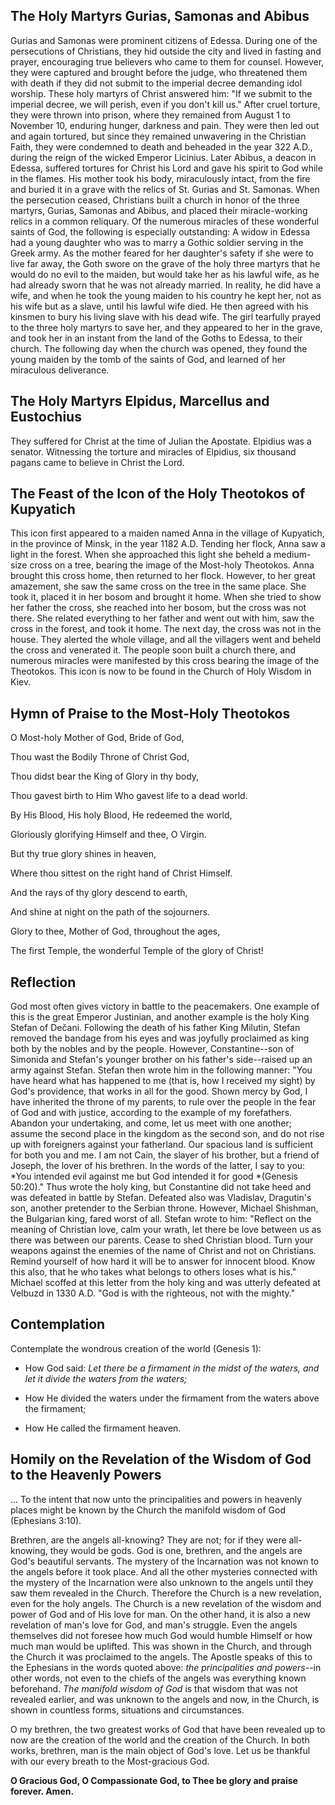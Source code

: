 ## The Holy Martyrs Gurias, Samonas and Abibus

Gurias and Samonas were prominent citizens of Edessa. During one of the persecutions of Christians, they hid outside the city and lived in fasting and prayer, encouraging true believers who came to them for counsel. However, they were captured and brought before the judge, who threatened them with death if they did not submit to the imperial decree demanding idol worship. These holy martyrs of Christ answered him: "If we submit to the imperial decree, we will perish, even if you don't kill us." After cruel torture, they were thrown into prison, where they remained from August 1 to November 10, enduring hunger, darkness and pain. They were then led out and again tortured, but since they remained unwavering in the Christian Faith, they were condemned to death and beheaded in the year 322 A.D., during the reign of the wicked Emperor Licinius. Later Abibus, a deacon in Edessa, suffered tortures for Christ his Lord and gave his spirit to God while in the flames. His mother took his body, miraculously intact, from the fire and buried it in a grave with the relics of St. Gurias and St. Samonas. When the persecution ceased, Christians built a church in honor of the three martyrs, Gurias, Samonas and Abibus, and placed their miracle-working relics in a common reliquary. Of the numerous miracles of these wonderful saints of God, the following is especially outstanding: A widow in Edessa had a young daughter who was to marry a Gothic soldier serving in the Greek army. As the mother feared for her daughter's safety if she were to live far away, the Goth swore on the grave of the holy three martyrs that he would do no evil to the maiden, but would take her as his lawful wife, as he had already sworn that he was not already married. In reality, he did have a wife, and when he took the young maiden to his country he kept her, not as his wife but as a slave, until his lawful wife died. He then agreed with his kinsmen to bury his living slave with his dead wife. The girl tearfully prayed to the three holy martyrs to save her, and they appeared to her in the grave, and took her in an instant from the land of the Goths to Edessa, to their church. The following day when the church was opened, they found the young maiden by the tomb of the saints of God, and learned of her miraculous deliverance.

## The Holy Martyrs Elpidus, Marcellus and Eustochius

They suffered for Christ at the time of Julian the Apostate. Elpidius was a senator. Witnessing the torture and miracles of Elpidius, six thousand pagans came to believe in Christ the Lord.

## The Feast of the Icon of the Holy Theotokos of Kupyatich

This icon first appeared to a maiden named Anna in the village of Kupyatich, in the province of Minsk, in the year 1182 A.D. Tending her flock, Anna saw a light in the forest. When she approached this light she beheld a medium-size cross on a tree, bearing the image of the Most-holy Theotokos. Anna brought this cross home, then returned to her flock. However, to her great amazement, she saw the same cross on the tree in the same place. She took it, placed it in her bosom and brought it home. When she tried to show her father the cross, she reached into her bosom, but the cross was not there. She related everything to her father and went out with him, saw the cross in the forest, and took it home. The next day, the cross was not in the house. They alerted the whole village, and all the villagers went and beheld the cross and venerated it. The people soon built a church there, and numerous miracles were manifested by this cross bearing the image of the Theotokos. This icon is now to be found in the Church of Holy Wisdom in Kiev.

## Hymn of Praise to the Most-Holy Theotokos

O Most-holy Mother of God, Bride of God,

Thou wast the Bodily Throne of Christ God,

Thou didst bear the King of Glory in thy body,

Thou gavest birth to Him Who gavest life to a dead world.

By His Blood, His holy Blood, He redeemed the world,

Gloriously glorifying Himself and thee, O Virgin.

But thy true glory shines in heaven,

Where thou sittest on the right hand of Christ Himself.

And the rays of thy glory descend to earth,

And shine at night on the path of the sojourners.

Glory to thee, Mother of God, throughout the ages,

The first Temple, the wonderful Temple of the glory of Christ!

## Reflection

God most often gives victory in battle to the peacemakers. One example of this is the great Emperor Justinian, and another example is the holy King Stefan of Dečani. Following the death of his father King Milutin, Stefan removed the bandage from his eyes and was joyfully proclaimed as king both by the nobles and by the people. However, Constantine--son of Simonida and Stefan's younger brother on his father's side--raised up an army against Stefan. Stefan then wrote him in the following manner: "You have heard what has happened to me (that is, how I received my sight) by God's providence, that works in all for the good. Shown mercy by God, I have inherited the throne of my parents, to rule over the people in the fear of God and with justice, according to the example of my forefathers. Abandon your undertaking, and come, let us meet with one another; assume the second place in the kingdom as the second son, and do not rise up with foreigners against your fatherland. Our spacious land is sufficient for both you and me. I am not Cain, the slayer of his brother, but a friend of Joseph, the lover of his brethren. In the words of the latter, I say to you: *You intended evil against me but God intended it for good *(Genesis 50:20)." Thus wrote the holy king, but Constantine did not take heed and was defeated in battle by Stefan. Defeated also was Vladislav, Dragutin's son, another pretender to the Serbian throne. However, Michael Shishman, the Bulgarian king, fared worst of all. Stefan wrote to him: "Reflect on the meaning of Christian love, calm your wrath, let there be love between us as there was between our parents. Cease to shed Christian blood. Turn your weapons against the enemies of the name of Christ and not on Christians. Remind yourself of how hard it will be to answer for innocent blood. Know this also, that he who takes what belongs to others loses what is his." Michael scoffed at this letter from the holy king and was utterly defeated at Velbuzd in 1330 A.D. "God is with the righteous, not with the mighty."

## Contemplation

Contemplate the wondrous creation of the world (Genesis 1):

- How God said: *Let there be a firmament in the midst of the waters, and let it divide the waters from the waters;*

- How He divided the waters under the firmament from the waters above the firmament;

- How He called the firmament heaven.

## Homily on the Revelation of the Wisdom of God to the Heavenly Powers

… To the intent that now unto the principalities and powers in heavenly places might be known by the Church the manifold wisdom of God (Ephesians 3:10).

Brethren, are the angels all-knowing? They are not; for if they were all-knowing, they would be gods. God is one, brethren, and the angels are God's beautiful servants. The mystery of the Incarnation was not known to the angels before it took place. And all the other mysteries connected with the mystery of the Incarnation were also unknown to the angels until they saw them revealed in the Church. Therefore the Church is a new revelation, even for the holy angels. The Church is a new revelation of the wisdom and power of God and of His love for man. On the other hand, it is also a new revelation of man's love for God, and man's struggle. Even the angels themselves did not foresee how much God would humble Himself or how much man would be uplifted. This was shown in the Church, and through the Church it was proclaimed to the angels. The Apostle speaks of this to the Ephesians in the words quoted above: *the principalities and powers*--in other words, not even to the chiefs of the angels was everything known beforehand. *The manifold wisdom of God* is that wisdom that was not revealed earlier, and was unknown to the angels and now, in the Church, is shown in countless forms, situations and circumstances.

O my brethren, the two greatest works of God that have been revealed up to now are the creation of the world and the creation of the Church. In both works, brethren, man is the main object of God's love. Let us be thankful with our every breath to the Most-gracious God.

**O Gracious God, O Compassionate God, to Thee be glory and praise forever. Amen.**
